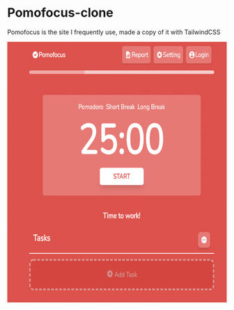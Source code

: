 # Pomofocus-clone
Pomofocus is the site I frequently use, made a copy of it with TailwindCSS


<img src="./first-page.png" style="height:600px; width:650px">

